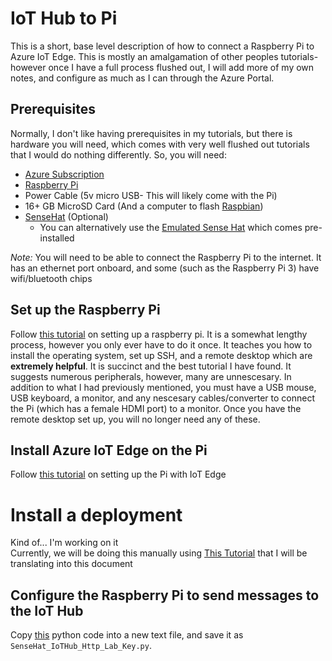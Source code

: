 # IoT Hub to Pi

This is a short, base level description of how to connect a Raspberry Pi to Azure IoT Edge. This is mostly an amalgamation of other peoples tutorials- however once I have a full process flushed out, I will add more of my own notes, and configure as much as I can through the Azure Portal.

## Prerequisites

Normally, I don't like having prerequisites in my tutorials, but there is hardware you will need, which comes with very well flushed out tutorials that I would do nothing differently. So, you will need:

- [Azure Subscription](https://portal.azure.com) 
- [Raspberry Pi](https://www.raspberrypi.org/products/raspberry-pi-3-model-b/)
- Power Cable (5v micro USB- This will likely come with the Pi)
- 16+ GB MicroSD Card (And a computer to flash [Raspbian](https://www.raspberrypi.org/downloads/raspbian/))
- [SenseHat](https://www.raspberrypi.org/products/sense-hat/) (Optional)
  - You can alternatively use the [Emulated Sense Hat](https://www.raspberrypi.org/blog/sense-hat-emulator/) which comes pre-installed

*Note:* You will need to be able to connect the Raspberry Pi to the internet. It has an ethernet port onboard, and some (such as the Raspberry Pi 3) have wifi/bluetooth chips


## Set up the Raspberry Pi

Follow [this tutorial](https://blog.jongallant.com/2017/11/raspberrypi-setup/) on setting up a raspberry pi. It is a somewhat lengthy process, however you only ever have to do it once. It teaches you how to install the operating system, set up SSH, and a remote desktop which are __extremely helpful__. It is succinct and the best tutorial I have found. It suggests numerous peripherals, however, many are unnescesary. In addition to what I had previously mentioned, you must have a USB mouse, USB keyboard, a monitor, and any nescesary cables/converter to connect the Pi (which has a female HDMI port) to a monitor. Once you have the remote desktop set up, you will no longer need any of these. 

## Install Azure IoT Edge on the Pi

Follow [this tutorial](https://docs.microsoft.com/en-us/azure/iot-edge/how-to-install-iot-edge-linux-arm) on setting up the Pi with IoT Edge

# Install a deployment 

Kind of... I'm working on it <br/>
Currently, we will be doing this manually using [This Tutorial](https://github.com/khilscher/IoTHubPiHackathon/tree/master/3) that I will be translating into this document

## Configure the Raspberry Pi to send messages to the IoT Hub

Copy [this](https://github.com/khilscher/IoTHubPiHackathon/blob/master/SenseHat_IoTHub_Http_Lab_Key.py) python code into a new text file, and save it as `SenseHat_IoTHub_Http_Lab_Key.py`.
